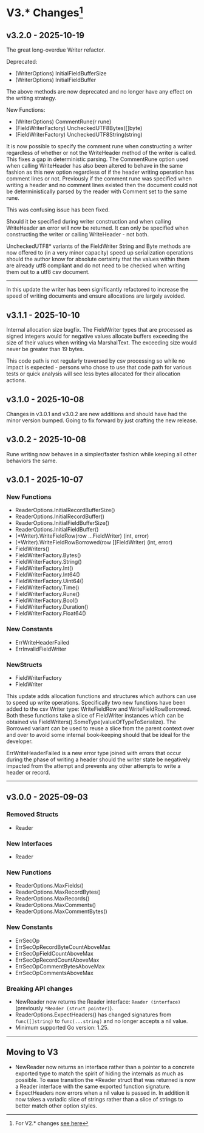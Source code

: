 # V3.* Changes[^1]

## v3.2.0 - 2025-10-19

The great long-overdue Writer refactor.


Deprecated:
- (WriterOptions) InitialFieldBufferSize
- (WriterOptions) InitialFieldBuffer

The above methods are now deprecated and no longer have any effect on the writing strategy.


New Functions:
- (WriterOptions) CommentRune(r rune)
- (FieldWriterFactory) UncheckedUTF8Bytes([]byte)
- (FieldWriterFactory) UncheckedUTF8String(string)


It is now possible to specify the comment rune when constructing a writer regardless of whether or not
the WriteHeader method of the writer is called. This fixes a gap in deterministic parsing. The
CommentRune option used when calling WriteHeader has also been altered to behave in the same
fashion as this new option regardless of if the header writing operation has comment lines or not.
Previously if the comment rune was specified when writing a header and no comment lines existed then
the document could not be deterministically parsed by the reader with Comment set to the same rune.

This was confusing issue has been fixed.

Should it be specified during writer construction and when calling WriteHeader an error will now be
returned. It can only be specified when constructing the writer or calling WriteHeader - not both.


UncheckedUTF8* variants of the FieldWriter String and Byte methods are now offered to (in a very minor
capacity) speed up serialization operations should the author know for absolute certainty that the
values within them are already utf8 compliant and do not need to be checked when writing them out to
a utf8 csv document.


---

In this update the writer has been significantly refactored to increase the speed of writing documents
and ensure allocations are largely avoided.

## v3.1.1 - 2025-10-10

Internal allocation size bugfix. The FieldWriter types that are processed as signed integers
would for negative values allocate buffers exceeding the size of their values when writing via MarshalText.
The exceeding size would never be greater than 19 bytes.

This code path is not regularly traversed by csv processing so while no impact is expected - persons
who chose to use that code path for various tests or quick analysis will see less bytes allocated for their allocation actions.

## v3.1.0 - 2025-10-08

Changes in v3.0.1 and v3.0.2 are new additions and should have had the minor version bumped.
Going to fix forward by just crafting the new release.

## v3.0.2 - 2025-10-08

Rune writing now behaves in a simpler/faster fashion while keeping all other behaviors the same.

## v3.0.1 - 2025-10-07

### New Functions
- ReaderOptions.InitialRecordBufferSize()
- ReaderOptions.InitialRecordBuffer()
- ReaderOptions.InitialFieldBufferSize()
- ReaderOptions.InitialFieldBuffer()
- (*Writer).WriteFieldRow(row ...FieldWriter) (int, error)
- (*Writer).WriteFieldRowBorrowed(row []FieldWriter) (int, error)
- FieldWriters()
- FieldWriterFactory.Bytes()
- FieldWriterFactory.String()
- FieldWriterFactory.Int()
- FieldWriterFactory.Int64()
- FieldWriterFactory.Uint64()
- FieldWriterFactory.Time()
- FieldWriterFactory.Rune()
- FieldWriterFactory.Bool()
- FieldWriterFactory.Duration()
- FieldWriterFactory.Float64()

### New Constants
- ErrWriteHeaderFailed
- ErrInvalidFieldWriter

### NewStructs
- FieldWriterFactory
- FieldWriter

This update adds allocation functions and structures which authors can
use to speed up write operations. Specifically two new functions have
been added to the csv Writer type: WriteFieldRow and WriteFieldRowBorrowed.
Both these functions take a slice of FieldWriter instances which can be
obtained via FieldWriters().SomeType(valueOfTypeToSerialize). The Borrowed
variant can be used to reuse a slice from the parent context over and over
to avoid some internal book-keeping should that be ideal for the developer.

ErrWriteHeaderFailed is a new error type joined with errors that occur
during the phase of writing a header should the writer state be negatively
impacted from the attempt and prevents any other attempts to write a header
or record.

---

## v3.0.0 - 2025-09-03

### Removed Structs
- Reader

### New Interfaces
- Reader

### New Functions
- ReaderOptions.MaxFields()
- ReaderOptions.MaxRecordBytes()
- ReaderOptions.MaxRecords()
- ReaderOptions.MaxComments()
- ReaderOptions.MaxCommentBytes()

### New Constants
- ErrSecOp
- ErrSecOpRecordByteCountAboveMax
- ErrSecOpFieldCountAboveMax
- ErrSecOpRecordCountAboveMax
- ErrSecOpCommentBytesAboveMax
- ErrSecOpCommentsAboveMax

### Breaking API changes
- NewReader now returns the Reader interface: `Reader (interface)` (previously `*Reader (struct pointer)`).
- ReaderOptions.ExpectHeaders() has changed signatures from `func([]string)` to `func(...string)` and no longer accepts a nil value.
- Minimum supported Go version: 1.25.

---

## Moving to V3

- NewReader now returns an interface rather than a pointer to a concrete exported type to match the spirit of hiding the internals as much as possible. To ease transition the *Reader struct that was returned is now a Reader interface with the same exported function signature.
- ExpectHeaders now errors when a nil value is passed in. In addition it now takes a variadic slice of strings rather than a slice of strings to better match other option styles.

[^1]: For V2.* changes [see here](/docs/version/v2/CHANGELOG.md)
